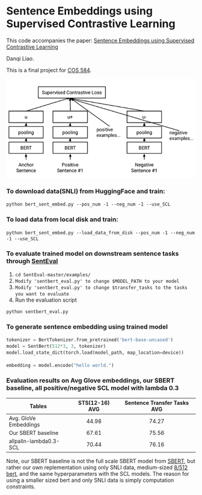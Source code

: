 # Sentence Embeddings using Supervised Contrastive Learning
This code accompanies the paper: [Sentence Embeddings using Supervised Contrastive Learning](https://arxiv.org/abs/2106.04791)

Danqi Liao.

This is a final project for [COS 584](https://princeton-nlp.github.io/cos484/cos584.html).

![scl](https://github.com/Danqi7/584-final/blob/master/illustrates.png)

### To download data(SNLI) from HuggingFace and train:
```
python bert_sent_embed.py --pos_num -1 --neg_num -1 --use_SCL
```


### To load data from local disk and train:
```
python bert_sent_embed.py --load_data_from_disk --pos_num -1 --neg_num -1 --use_SCL
```

### To evaluate trained model on downstream sentence tasks through [SentEval](https://github.com/facebookresearch/SentEval)
1. ```cd SentEval-master/examples/```
2. ```Modify 'sentbert_eval.py' to change $MODEL_PATH to your model```
3.  ```Modify 'sentbert_eval.py' to change $transfer_tasks to the tasks you want to evaluate```
4. Run the evaluation script 
```
python sentbert_eval.py
```

### To generate sentence embedding using trained model
```python
tokenizer = BertTokenizer.from_pretrained('bert-base-uncased')
model = SentBert(512*3, 3, tokenizer)
model.load_state_dict(torch.load(model_path, map_location=device))

embedding = model.encode("hello world.")
```

### Evaluation results on Avg Glove embeddings, our SBERT baseline, all positive/negative SCL model with lambda 0.3

| Tables                      | STS(12-16) AVG         | Sentence Transfer Tasks AVG       |
| ----------------------------|:-------------------:   | :--------------------------------:| 
| Avg. GloVe Embeddings       | 44.98                  |  74.27                            |
| Our SBERT baseline          | 67.61                  |  75.56                            |
| allpalln-lambda0.3-SCL      | 70.44                  |  76.16                            |

Note, our SBERT baseline is not the full scale SBERT model from [SBERT](https://arxiv.org/abs/1908.10084), but rather our
own replementation using only SNLI data, medium-sized [8/512 bert](https://github.com/google-research/bert), and the same hyperparameters 
with the SCL models. The reason for using a smaller sized bert and only SNLI data is simply computation constraints.
